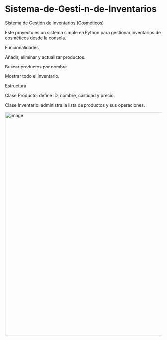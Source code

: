 # Sistema-de-Gesti-n-de-Inventarios
Sistema de Gestión de Inventarios (Cosméticos)

Este proyecto es un sistema simple en Python para gestionar inventarios de cosméticos desde la consola.

Funcionalidades

Añadir, eliminar y actualizar productos.

Buscar productos por nombre.

Mostrar todo el inventario.

Estructura

Clase Producto: define ID, nombre, cantidad y precio.

Clase Inventario: administra la lista de productos y sus operaciones.

<img width="1365" height="719" alt="image" src="https://github.com/user-attachments/assets/ebeca16a-8d4f-4498-8164-31e84bafd48b" />



